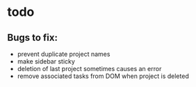 # todo

## Bugs to fix:
- prevent duplicate project names
- make sidebar sticky
- deletion of last project sometimes causes an error
- remove associated tasks from DOM when project is deleted
